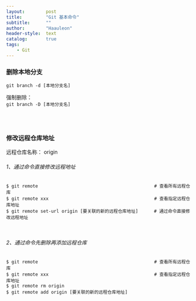 ```yaml
---
layout:        post
title:         "Git 基本命令"
subtitle:      ""
author:        "Haauleon"
header-style:  text
catalog:       true
tags:
    - Git
---
```


### 删除本地分支
`git branch -d [本地分支名]`     

强制删除：      
`git branch -D [本地分支名]`

<br><br>

### 修改远程仓库地址
远程仓库名称： origin     

###### 1、通过命令直接修改远程地址
```
$ git remote                                            # 查看所有远程仓库
$ git remote xxx                                        # 查看指定远程仓库地址
$ git remote set-url origin [要关联的新的远程仓库地址]      # 通过命令直接修改远程地址
```

<br>

###### 2、通过命令先删除再添加远程仓库
```
$ git remote                                            # 查看所有远程仓库
$ git remote xxx                                        # 查看指定远程仓库地址
$ git remote rm origin
$ git remote add origin [要关联的新的远程仓库地址]
```